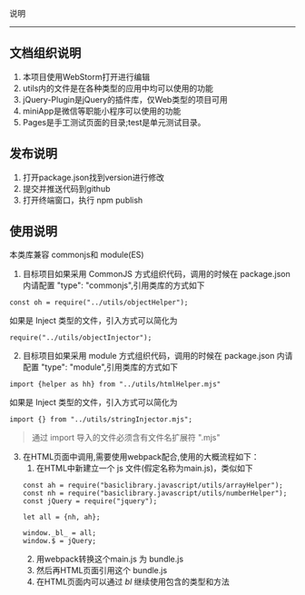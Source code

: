 说明
*******
## 文档组织说明
1. 本项目使用WebStorm打开进行编辑
2. utils内的文件是在各种类型的应用中均可以使用的功能
3. jQuery-Plugin是jQuery的插件库，仅Web类型的项目可用
4. miniApp是微信等职能小程序可以使用的功能
5. Pages是手工测试页面的目录;test是单元测试目录。

## 发布说明
1. 打开package.json找到version进行修改
2. 提交并推送代码到github
3. 打开终端窗口，执行 npm publish

## 使用说明
本类库兼容 commonjs和 module(ES)
1. 目标项目如果采用 CommonJS 方式组织代码，调用的时候在 package.json 内请配置 "type": "commonjs",引用类库的方式如下
```shell
const oh = require("../utils/objectHelper");
```
如果是 Inject 类型的文件，引入方式可以简化为
```shell
require("../utils/objectInjector");
```
2. 目标项目如果采用 module 方式组织代码，调用的时候在 package.json 内请配置 "type": "module",引用类库的方式如下
```shell
import {helper as hh} from "../utils/htmlHelper.mjs"
```
如果是 Inject 类型的文件，引入方式可以简化为
```shell
import {} from "../utils/stringInjector.mjs";
```
>通过 import 导入的文件必须含有文件名扩展符 ".mjs"


3. 在HTML页面中调用,需要使用webpack配合,使用的大概流程如下：
   1. 在HTML中新建立一个 js 文件(假定名称为main.js)，类似如下
    ```shell
    const ah = require("basiclibrary.javascript/utils/arrayHelper");
    const nh = require("basiclibrary.javascript/utils/numberHelper");
    const jQuery = require("jquery");
    
    let all = {nh, ah};
    
    window._bl_ = all;
    window.$ = jQuery;
    ```
   2. 用webpack转换这个main.js 为 bundle.js
   3. 然后再HTML页面引用这个 bundle.js
   4. 在HTML页面内可以通过 _bl_ 继续使用包含的类型和方法 